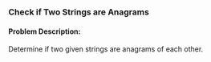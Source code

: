 ### Check if Two Strings are Anagrams

#### Problem Description:
Determine if two given strings are anagrams of each other.
